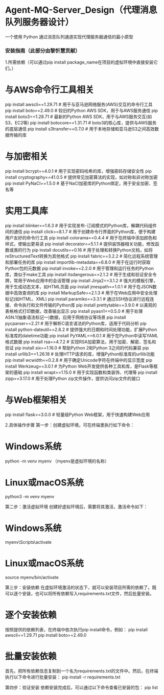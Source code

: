 # Agent-MQ-Server_Design（代理消息队列服务器设计）
一个使用 Python 通过消息队列通道实现代理服务器通信的最小原型

### 安装指南（此部分由黎忻慧贡献）
1.所需依赖（可以通过pip install package_name在项目的虚拟环境中直接安装它们。）
# 与AWS命令行工具相关
pip install awscli==1.29.71  # 用于与亚马逊网络服务(AWS)交互的命令行工具
pip install boto==2.49.0  # 较旧的Python AWS SDK，用于与AWS服务通信
pip install boto3==1.28.71  # 最新的Python AWS SDK，用于与AWS服务交互(如S3、EC2等)
pip install botocore==1.31.71  # boto3的核心库，提供与AWS服务的底层通信
pip install s3transfer==0.7.0  # 用于本地存储和亚马逊S3之间高效数据传输的库

# 与加密相关
pip install bcrypt==4.0.1  # 用于实现密码哈希的库，增强密码存储安全性
pip install cryptography==41.0.5  # 提供常见加密算法的实现，如对称和非对称加密
pip install PyNaCl==1.5.0  # 基于NaCl加密库的Python绑定，用于安全加密、签名等

# 实用工具库
pip install blinker==1.6.3  # 用于实现发布-订阅模式的Python库，解耦代码组件间的通信
pip install click==8.1.7  # 用于创建命令行界面的Python库，便于构建用户友好的命令行工具
pip install colorama==0.4.4  # 用于在终端中添加颜色和样式，使输出更易读
pip install decorator==5.1.1  # 提供装饰器相关功能，修改函数或类的行为
pip install docutils==0.16  # 用于处理和转换Python文档，如将reStructuredText转换为其他格式
pip install fabric==3.2.2  # 简化远程系统管理和部署任务的库
pip install importlib-metadata==6.8.0  # 用于在运行时获取Python包的元数据
pip install invoke==2.2.0  # 用于管理和运行任务的Python库，类似于make工具
pip install itsdangerous==2.1.2  # 用于生成和验证安全令牌，常用于Web应用中的会话管理
pip install Jinja2==3.1.2  # 强大的模板引擎，用于生成动态文本，如HTML页面
pip install jmespath==1.0.1  # 用于在JSON数据中高效查询的库
pip install MarkupSafe==2.1.3  # 用于在Web应用中安全处理标记(如HTML、XML)
pip install paramiko==3.3.1  # 通过SSH协议进行远程连接、命令执行和文件传输的Python库
pip install prettytable==3.9.0  # 以美观的表格格式打印数据，改善输出显示
pip install pyasn1==0.5.0  # 用于处理ASN.1(抽象语法标记一)数据，应用于网络协议等场景
pip install pycparser==2.21  # 用于解析C语言语法的Python库，适用于代码分析
pip install python-dateutil==2.8.2  # 提供强大的日期和时间处理功能，扩展Python标准库的datetime功能
pip install PyYAML==6.0.1  # 用于在Python中读写YAML格式数据
pip install rsa==4.7.2  # 实现RSA加密算法，用于加密、解密、签名和验证
pip install six==1.16.0  # 帮助Python 2和Python 3之间的代码兼容
pip install urllib3==1.26.18  # 处理HTTP请求的库，增强Python标准库的urllib功能
pip install wcwidth==0.2.8  # 用于确定Unicode字符在终端中的显示宽度
pip install Werkzeug==3.0.1  # 为Python Web开发提供各种工具和库，是Flask等框架的基础
pip install wrapt==1.15.0  # 用于实现函数和类装饰、代理等
pip install zipp==3.17.0  # 用于处理Python zip文件操作，提供访问zip文件的接口

# 与Web框架相关
pip install flask==3.0.0  # 轻量级Python Web框架，用于快速构建Web应用

2.具体操作步骤
第一步：创建虚拟环境，可在终端里执行如下命令：
# Windows系统
python -m venv myenv   （myenv是虚拟环境的名称）
# Linux或macOS系统
python3 -m venv myenv

第二步：激活虚拟环境
创建好虚拟环境后，需要将其激活，激活命令如下：
# Windows系统
myenv\Scripts\activate
# Linux或macOS系统
source myenv/bin/activate

第三步：安装依赖
在虚拟环境激活的状态下，就可以安装项目所需的依赖了。既可以逐个安装，也可以将所有依赖写入requirements.txt文件，然后批量安装。
# 逐个安装依赖
按照提供的依赖列表，在终端中依次执行pip install命令，例如：
pip install awscli==1.29.71
pip install boto==2.49.0
# 批量安装依赖
首先，把所有依赖信息复制到一个名为requirements.txt的文件中。然后，在终端执行以下命令进行批量安装：
pip install -r requirements.txt

第四步：验证安装
依赖安装完成后，可以通过以下命令查看已安装的包：
pip list